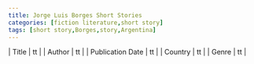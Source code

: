 ```yaml
---
title: Jorge Luis Borges Short Stories
categories: [fiction literature,short story]
tags: [short story,Borges,story,Argentina]
---
```

        
| Title | tt |
| Author | tt  |
| Publication Date | tt   |
| Country | tt |
| Genre | tt  |
        